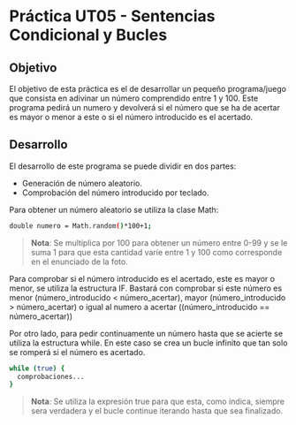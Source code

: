 # Práctica UT05 - Sentencias Condicional y Bucles

## Objetivo

El objetivo de esta práctica es el de desarrollar un pequeño programa/juego que consista en adivinar un número comprendido entre 1 y 100. Este programa pedirá un numero y devolverá si el número que se ha de acertar es mayor o menor a este o si el número introducido es el acertado.

## Desarrollo

El desarrollo de este programa se puede dividir en dos partes:

* Generación de número aleatorio.
* Comprobación del número introducido por teclado.


Para obtener un número aleatorio se utiliza la clase Math:
```bash
double numero = Math.random()*100+1;
```
>__Nota__: Se multiplica por 100 para obtener un número entre 0-99 y se le suma 1 para que esta cantidad varíe entre 1 y 100 como corresponde en el enunciado de la foto.


Para comprobar si el número introducido es el acertado, este es mayor o menor, se utiliza la estructura IF. Bastará con comprobar si este número es menor (número_introducido < número_acertar), mayor (número_introducido > número_acertar) o igual al numero a acertar ((número_introducido == número_acertar))

Por otro lado, para pedir continuamente un número hasta que se acierte se utiliza la estructura while. En este caso se crea un bucle infinito que tan solo se romperá si el número es acertado.
```bash
while (true) {
  comprobaciones...
}
```
>__Nota__: Se utiliza la expresión true para que esta, como indica, siempre sera verdadera y el bucle continue iterando hasta que sea finalizado.
